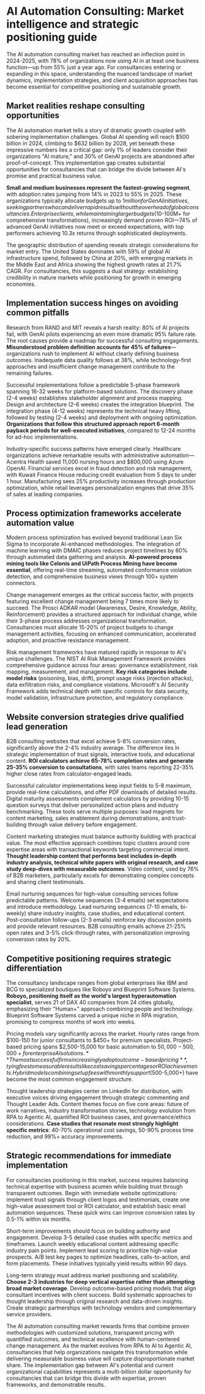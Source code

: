 # AI Automation Consulting: Market intelligence and strategic positioning guide

The AI automation consulting market has reached an inflection point in 2024-2025, with 78% of organizations now using AI in at least one business function—up from 55% just a year ago. For consultancies entering or expanding in this space, understanding the nuanced landscape of market dynamics, implementation strategies, and client acquisition approaches has become essential for competitive positioning and sustainable growth.

## Market realities reshape consulting opportunities

The AI automation market tells a story of dramatic growth coupled with sobering implementation challenges. Global AI spending will reach $500 billion in 2024, climbing to $632 billion by 2028, yet beneath these impressive numbers lies a critical gap: only 1% of leaders consider their organizations "AI mature," and 30% of GenAI projects are abandoned after proof-of-concept. This implementation gap creates substantial opportunities for consultancies that can bridge the divide between AI's promise and practical business value.

**Small and medium businesses represent the fastest-growing segment**, with adoption rates jumping from 14% in 2023 to 55% in 2025. These organizations typically allocate budgets up to $1 million for GenAI initiatives, seeking partners who can deliver rapid results without the overhead of global consultancies. Enterprise clients, while maintaining larger budgets ($10-100M+ for comprehensive transformations), increasingly demand proven ROI—74% of advanced GenAI initiatives now meet or exceed expectations, with top performers achieving 10.3x returns through sophisticated deployments.

The geographic distribution of spending reveals strategic considerations for market entry. The United States dominates with 59% of global AI infrastructure spend, followed by China at 20%, with emerging markets in the Middle East and Africa showing the highest growth rates at 21.7% CAGR. For consultancies, this suggests a dual strategy: establishing credibility in mature markets while positioning for growth in emerging economies.

## Implementation success hinges on avoiding common pitfalls

Research from RAND and MIT reveals a harsh reality: 80% of AI projects fail, with GenAI pilots experiencing an even more dramatic 95% failure rate. The root causes provide a roadmap for successful consulting engagements. **Misunderstood problem definition accounts for 45% of failures**—organizations rush to implement AI without clearly defining business outcomes. Inadequate data quality follows at 38%, while technology-first approaches and insufficient change management contribute to the remaining failures.

Successful implementations follow a predictable 5-phase framework spanning 16-32 weeks for platform-based solutions. The discovery phase (2-4 weeks) establishes stakeholder alignment and process mapping. Design and architecture (2-6 weeks) creates the integration blueprint. The integration phase (4-12 weeks) represents the technical heavy lifting, followed by testing (2-4 weeks) and deployment with ongoing optimization. **Organizations that follow this structured approach report 6-month payback periods for well-executed initiatives**, compared to 12-24 months for ad-hoc implementations.

Industry-specific success patterns have emerged clearly. Healthcare organizations achieve remarkable results with administrative automation—Acentra Health saved 11,000 nursing hours and $800,000 using Azure OpenAI. Financial services excel in fraud detection and risk management, with Kuwait Finance House reducing credit evaluation from 5 days to under 1 hour. Manufacturing sees 25% productivity increases through production optimization, while retail leverages personalization engines that drive 35% of sales at leading companies.

## Process optimization frameworks accelerate automation value

Modern process optimization has evolved beyond traditional Lean Six Sigma to incorporate AI-enhanced methodologies. The integration of machine learning with DMAIC phases reduces project timelines by 60% through automated data gathering and analysis. **AI-powered process mining tools like Celonis and UiPath Process Mining have become essential**, offering real-time streaming, automated conformance violation detection, and comprehensive business views through 100+ system connectors.

Change management emerges as the critical success factor, with projects featuring excellent change management being 7 times more likely to succeed. The Prosci ADKAR model (Awareness, Desire, Knowledge, Ability, Reinforcement) provides a structured approach for individual change, while their 3-phase process addresses organizational transformation. Consultancies must allocate 15-20% of project budgets to change management activities, focusing on enhanced communication, accelerated adoption, and proactive resistance management.

Risk management frameworks have matured rapidly in response to AI's unique challenges. The NIST AI Risk Management Framework provides comprehensive guidance across four areas: governance establishment, risk mapping, measurement, and management. **Key risk categories include model risks** (poisoning, bias, drift), prompt usage risks (injection attacks), data exfiltration risks, and compliance violations. Microsoft's AI Security Framework adds technical depth with specific controls for data security, model validation, infrastructure protection, and regulatory compliance.

## Website conversion strategies drive qualified lead generation

B2B consulting websites that excel achieve 5-8% conversion rates, significantly above the 2-4% industry average. The difference lies in strategic implementation of trust signals, interactive tools, and educational content. **ROI calculators achieve 65-78% completion rates and generate 25-35% conversion to consultations**, with sales teams reporting 22-35% higher close rates from calculator-engaged leads.

Successful calculator implementations keep input fields to 5-8 maximum, provide real-time calculations, and offer PDF downloads of detailed results. Digital maturity assessments complement calculators by providing 10-15 question surveys that deliver personalized action plans and industry benchmarking. These tools serve multiple purposes: lead magnets for content marketing, sales enablement during demonstrations, and trust-building through value delivery before engagement.

Content marketing strategies must balance authority building with practical value. The most effective approach combines topic clusters around core expertise areas with transactional keywords targeting commercial intent. **Thought leadership content that performs best includes in-depth industry analysis, technical white papers with original research, and case study deep-dives with measurable outcomes**. Video content, used by 76% of B2B marketers, particularly excels for demonstrating complex concepts and sharing client testimonials.

Email nurturing sequences for high-value consulting services follow predictable patterns. Welcome sequences (3-4 emails) set expectations and introduce methodology. Lead nurturing sequences (7-10 emails, bi-weekly) share industry insights, case studies, and educational content. Post-consultation follow-ups (2-3 emails) reinforce key discussion points and provide relevant resources. B2B consulting emails achieve 21-25% open rates and 3-5% click-through rates, with personalization improving conversion rates by 20%.

## Competitive positioning requires strategic differentiation

The consultancy landscape ranges from global enterprises like IBM and BCG to specialized boutiques like Roboyo and Blueprint Software Systems. **Roboyo, positioning itself as the world's largest hyperautomation specialist**, serves 21 of DAX 40 companies from 24 cities globally, emphasizing their "Human+" approach combining people and technology. Blueprint Software Systems carved a unique niche in RPA migration, promising to compress months of work into weeks.

Pricing models vary significantly across the market. Hourly rates range from $100-150 for junior consultants to $450+ for premium specialists. Project-based pricing spans $2,500-15,000 for basic automation to $50,000-500,000+ for enterprise AI solutions. **The most successful firms increasingly adopt outcome-based pricing**, tying fees to measurable results like cost savings percentages or ROI achievements. Hybrid models combining setup fees with monthly support ($500-5,000+) have become the most common engagement structure.

Thought leadership strategies center on LinkedIn for distribution, with executive voices driving engagement through strategic commenting and Thought Leader Ads. Content themes focus on five core areas: future of work narratives, industry transformation stories, technology evolution from RPA to Agentic AI, quantified ROI business cases, and governance/ethics considerations. **Case studies that resonate most strongly highlight specific metrics**: 40-70% operational cost savings, 50-90% process time reduction, and 99%+ accuracy improvements.

## Strategic recommendations for immediate implementation

For consultancies positioning in this market, success requires balancing technical expertise with business acumen while building trust through transparent outcomes. Begin with immediate website optimizations: implement trust signals through client logos and testimonials, create one high-value assessment tool or ROI calculator, and establish basic email automation sequences. These quick wins can improve conversion rates by 0.5-1% within six months.

Short-term improvements should focus on building authority and engagement. Develop 3-5 detailed case studies with specific metrics and timeframes. Launch weekly educational content addressing specific industry pain points. Implement lead scoring to prioritize high-value prospects. A/B test key pages to optimize headlines, calls-to-action, and form placements. These initiatives typically yield results within 90 days.

Long-term strategy must address market positioning and scalability. **Choose 2-3 industries for deep vertical expertise rather than attempting broad market coverage**. Develop outcome-based pricing models that align consultant incentives with client success. Build systematic approaches to thought leadership through original research and data-driven insights. Create strategic partnerships with technology vendors and complementary service providers.

The AI automation consulting market rewards firms that combine proven methodologies with customized solutions, transparent pricing with quantified outcomes, and technical excellence with human-centered change management. As the market evolves from RPA to AI to Agentic AI, consultancies that help organizations navigate this transformation while delivering measurable business value will capture disproportionate market share. The implementation gap between AI's potential and current organizational capabilities represents a multi-billion dollar opportunity for consultancies that can bridge this divide with expertise, proven frameworks, and demonstrable results.